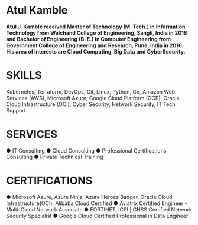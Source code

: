 # Atul Kamble
**Atul J. Kamble received Master of Technology (M. Tech.) in Information Technology from Walchand College of Engineering, Sangli, India in 2018 and Bachelor of Engineering (B. E.) in Computer Engineering from Government College of Engineering and Research, Pune, India in 2016. His area of interests are Cloud Computing, Big Data and CyberSecurity.**

# SKILLS

Kubernetes, Terraform, DevOps, Git, Linux, Python, Go, Amazon Web Services (AWS), Microsoft Azure, Google Cloud Platform (GCP), Oracle Cloud Infrastructure (OCI), Cyber Security, Network Security, IT Tech Support.

# SERVICES

● IT Consulting
● Cloud Consulting
● Professional Certifications Consulting
● Private Technical Training

# CERTIFICATIONS

● Microsoft Azure, Azure Ninja, Azure Heroes Badger, Oracle Cloud Infrastructure(OCI), Alibaba Cloud Certified 
● Aviatrix Certified Engineer - Multi-Cloud Network Associate
● FORTINET, ICSI | CNSS Certified Network Security Specialist
● Google Cloud Certified Professional in Data Engineer
